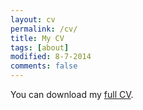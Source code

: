 ```yaml
---
layout: cv
permalink: /cv/
title: My CV
tags: [about]
modified: 8-7-2014
comments: false
---
```


You can download my <a href="https://drive.google.com/file/d/1WQ8xJbBx_Xu_FBoab3uvJBOBfgdRqcKT/view?usp=sharing" target="_blank">full CV</a>.
